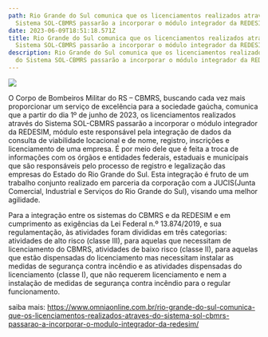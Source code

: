 ```yaml
---
path: Rio Grande do Sul comunica que os licenciamentos realizados através do
  Sistema SOL-CBMRS passarão a incorporar o módulo integrador da REDESIM
date: 2023-06-09T18:51:18.571Z
title: Rio Grande do Sul comunica que os licenciamentos realizados através do
  Sistema SOL-CBMRS passarão a incorporar o módulo integrador da REDESIM
description: Rio Grande do Sul comunica que os licenciamentos realizados através
  do Sistema SOL-CBMRS passarão a incorporar o módulo integrador da REDESIM
---
```

<!--StartFragment-->

![](https://cdn.omniaonline.com.br/wp-content/uploads/2023/06/Site-Linkedlin-Facebook-9.png)

O Corpo de Bombeiros Militar do RS – CBMRS, buscando cada vez mais proporcionar um serviço de excelência para a sociedade gaúcha, comunica que a partir do dia 1º de junho de 2023, os licenciamentos realizados através do Sistema SOL-CBMRS passarão a incorporar o módulo integrador da REDESIM, módulo este responsável pela integração de dados da consulta de viabilidade locacional e de nome, registro, inscrições e licenciamento de uma empresa. É por meio dele que é feita a troca de informações com os órgãos e entidades federais, estaduais e municipais que são responsáveis pelo processo de registro e legalização das empresas do Estado do Rio Grande do Sul. Esta integração é fruto de um trabalho conjunto realizado em parceria da corporação com a JUCIS(Junta Comercial, Industrial e Serviços do Rio Grande do Sul), visando uma melhor agilidade.

Para a integração entre os sistemas do CBMRS e da REDESIM e em cumprimento as exigências da Lei Federal n.º 13.874/2019, e sua regulamentação, às atividades foram divididas em três categorias: atividades de alto risco (classe III), para aquelas que necessitam de licenciamento do CBMRS, atividades de baixo risco (classe II), para aquelas que estão dispensadas do licenciamento mas necessitam instalar as medidas de segurança contra incêndio e as atividades dispensadas do licenciamento (classe I), que não requerem licenciamento e nem a instalação de medidas de segurança contra incêndio para o regular funcionamento.

saiba mais: https://www.omniaonline.com.br/rio-grande-do-sul-comunica-que-os-licenciamentos-realizados-atraves-do-sistema-sol-cbmrs-passarao-a-incorporar-o-modulo-integrador-da-redesim/

<!--EndFragment-->